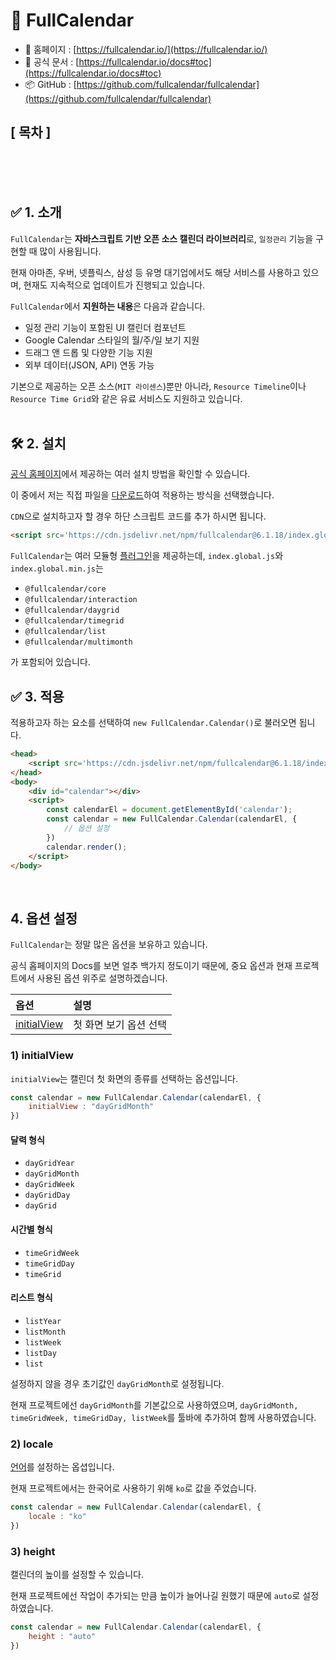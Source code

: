 # :rocket: FullCalendar

- 🏡 홈페이지 : [https://fullcalendar.io/](https://fullcalendar.io/)
- 📄 공식 문서 : [https://fullcalendar.io/docs#toc](https://fullcalendar.io/docs#toc)
- 📦 GitHub : [https://github.com/fullcalendar/fullcalendar](https://github.com/fullcalendar/fullcalendar)

## [ 목차 ]

<br>
<br>
<br>

## :white_check_mark: 1. 소개

`FullCalendar`는 **자바스크립트 기반 오픈 소스 캘린더 라이브러리**로, `일정관리` 기능을 구현할 때 많이 사용됩니다.  

현재 아마존, 우버, 넷플릭스, 삼성 등 유명 대기업에서도 해당 서비스를 사용하고 있으며, 현재도 지속적으로 업데이트가 진행되고 있습니다.  

`FullCalendar`에서 **지원하는 내용**은 다음과 같습니다.  

- 일정 관리 기능이 포함된 UI 캘린더 컴포넌트
- Google Calendar 스타일의 월/주/일 보기 지원
- 드래그 앤 드롭 및 다양한 기능 지원
- 외부 데이터(JSON, API) 연동 가능

기본으로 제공하는 오픈 소스(`MIT 라이센스`)뿐만 아니라, `Resource Timeline`이나 `Resource Time Grid`와 같은 유료 서비스도 지원하고 있습니다.  
<br>

## 🛠 2. 설치

[공식 홈페이지](https://fullcalendar.io/docs/getting-started)에서 제공하는 여러 설치 방법을 확인할 수 있습니다.  

이 중에서 저는 직접 파일을 [다운로드](https://fullcalendar.io/docs/initialize-globals)하여 적용하는 방식을 선택했습니다.  

`CDN`으로 설치하고자 할 경우 하단 스크립트 코드를 추가 하시면 됩니다.  

```html
<script src='https://cdn.jsdelivr.net/npm/fullcalendar@6.1.18/index.global.min.js'></script>
```

`FullCalendar`는 여러 모듈형 [플러그인](https://fullcalendar.io/docs/plugin-index)을 제공하는데, `index.global.js`와 `index.global.min.js`는  

- `@fullcalendar/core`
- `@fullcalendar/interaction`
- `@fullcalendar/daygrid`
- `@fullcalendar/timegrid`
- `@fullcalendar/list`
- `@fullcalendar/multimonth`

가 포함되어 있습니다.
<br>

## ✅ 3. 적용

적용하고자 하는 요소를 선택하여 `new FullCalendar.Calendar()`로 불러오면 됩니다.  

```html
<head>
    <script src='https://cdn.jsdelivr.net/npm/fullcalendar@6.1.18/index.global.min.js'></script>
</head>
<body>
    <div id="calendar"></div>
    <script>
        const calendarEl = document.getElementById('calendar');
        const calendar = new FullCalendar.Calendar(calendarEl, {
            // 옵션 설정
        })
        calendar.render();
    </script>
</body>
```
<br>

## 4. 옵션 설정

`FullCalendar`는 정말 많은 옵션을 보유하고 있습니다.  

공식 홉페이지의 Docs를 보면 얼추 백가지 정도이기 때문에, 중요 옵션과 현재 프로젝트에서 사용된 옵션 위주로 설명하겠습니다.  

| 옵션 | 설명 |
|:----|:----|
| [initialView]() | 첫 화면 보기 옵션 선택 |



### 1) initialView

`initialView`는 캘린더 첫 화면의 종류를 선택하는 옵션입니다.  

```js
const calendar = new FullCalendar.Calendar(calendarEl, {
    initialView : "dayGridMonth"
})
```

#### 달력 형식

- `dayGridYear`
- `dayGridMonth`
- `dayGridWeek` 
- `dayGridDay`
- `dayGrid`

#### 시간별 형식

- `timeGridWeek`
- `timeGridDay`
- `timeGrid`

#### 리스트 형식

- `listYear`
- `listMonth`
- `listWeek`
- `listDay`
- `list`

설정하지 않을 경우 초기값인 `dayGridMonth`로 설정됩니다.  

현재 프로젝트에선 `dayGridMonth`를 기본값으로 사용하였으며, `dayGridMonth, timeGridWeek, timeGridDay, listWeek`를 툴바에 추가하여 함께 사용하였습니다.

### 2) locale

[언어](https://fullcalendar.io/docs/locale)를 설정하는 옵셥입니다.  

현재 프로젝트에서는 한국어로 사용하기 위해 `ko`로 값을 주었습니다.

```js
const calendar = new FullCalendar.Calendar(calendarEl, {
    locale : "ko"
})
```

### 3) height

캘린더의 높이를 설정할 수 있습니다.  

현재 프로젝트에선 작업이 추가되는 만큼 높이가 늘어나길 원했기 때문에 `auto`로 설정하였습니다.

```js
const calendar = new FullCalendar.Calendar(calendarEl, {
    height : "auto"
})
```